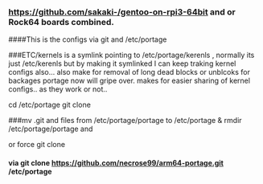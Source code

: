 ### https://github.com/sakaki-/gentoo-on-rpi3-64bit and or Rock64 boards combined. 

####This is the configs via git and /etc/portage 

###ETC/kernels is a symlink pointing to /etc/portage/kerenls , normally its just /etc/kerenls 
but by making it symlinked   I can keep traking kernel configs also... 
also make for removal of long dead blocks or unblcoks for backages portage now will gripe over. 
makes for easier sharing of kernel configs.. as they work or not.. 

cd /etc/portage  git clone 

###mv .git and files from /etc/portage/portage to /etc/portage  & rmdir /etc/portage/portage and 

or force git clone 
#### via git clone https://github.com/necrose99/arm64-portage.git /etc/portage 
